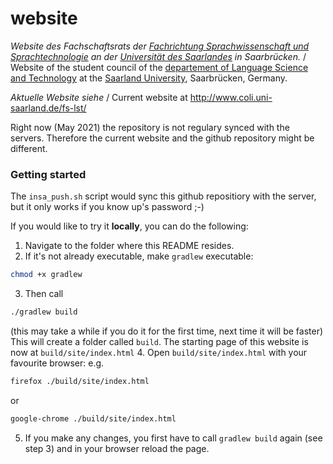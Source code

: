 # website


*Website des Fachschaftsrats der [Fachrichtung Sprachwissenschaft und Sprachtechnologie](https://www.uni-saarland.de/fachrichtung/lst.html) an der [Universität des Saarlandes](https://www.uni-saarland.de/start.html) in Saarbrücken.* / Website of the student council of the [departement of Language Science and Technology](https://www.uni-saarland.de/en/department/lst.html) at the [Saarland University](https://www.uni-saarland.de/en/home.html), Saarbrücken, Germany.

*Aktuelle Website siehe* / Current website at http://www.coli.uni-saarland.de/fs-lst/

Right now (May 2021) the repository is not regulary synced with the servers. Therefore the current website and the github repository might be different.

### Getting started

The `insa_push.sh` script would sync this github repositiory with the server, but it only works if you know up's password ;-)

If you would like to try it **locally**, you can do the following:
1. Navigate to the folder where this README resides.
2. If it's not already executable, make `gradlew` executable:
```bash
chmod +x gradlew
```
3. Then call
```bash
./gradlew build
```
(this may take a while if you do it for the first time, next time it will be faster)
This will create a folder called `build`. The starting page of this website is now at `build/site/index.html`
4. Open `build/site/index.html` with your favourite browser:
e.g. 
```bash
firefox ./build/site/index.html
``` 
or 
```bash
google-chrome ./build/site/index.html
```
5. If you make any changes, you first have to call `gradlew build` again (see step 3) and in your browser reload the page.
